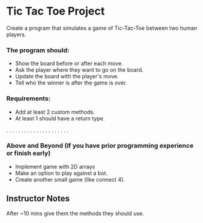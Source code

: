 # Tic Tac Toe Project

Create a program that simulates a game of Tic-Tac-Toe between two human players.


### The program should:
 - Show the board before or after each move.
 - Ask the player where they want to go on the board.
 - Update the board with the player's move.
 - Tell who the winner is after the game is over.
 ### Requirements:
 - Add at least 2 custom methods.
 - At least 1 should have a return type.

.
.
.
.
.
.
.
.
.
.
.
.
.
.
.
.
.
.
.
.
.

### Above and Beyond (If you have prior programming experience or finish early)
 - Implement game with 2D arrays
 - Make an option to play against a bot.
 - Create another small game (like connect 4). 














## Instructor Notes
After ~10 mins give them the methods they should use.

